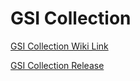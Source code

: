 # GSI Collection

[GSI Collection Wiki Link](https://github.com/lelenext/GSI-Collection/wiki/GSI-Collection)

[GSI Collection Release](https://github.com/lelenext/GSI-Collection/releases)
